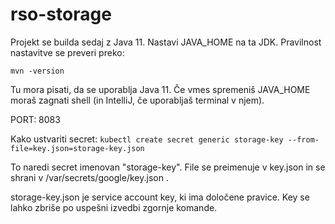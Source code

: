 # rso-storage

Projekt se builda sedaj z Java 11. Nastavi JAVA_HOME na ta JDK. Pravilnost nastavitve se preveri preko:

```
mvn -version
```

Tu mora pisati, da se uporablja Java 11. Če vmes spremeniš JAVA_HOME moraš zagnati shell (in IntelliJ, če uporabljaš
terminal v njem).


PORT: 8083

Kako ustvariti secret:
``
kubectl create secret generic storage-key --from-file=key.json=storage-key.json
``

To naredi secret imenovan "storage-key". File se preimenuje v key.json in se shrani v /var/secrets/google/key.json .

storage-key.json je service account key, ki ima določene pravice. Key se lahko zbriše po uspešni izvedbi zgornje komande.